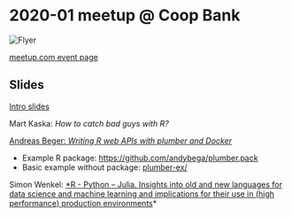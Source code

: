 2020-01 meetup @ Coop Bank
==========================

![Flyer](img/flyer.png)

[meetup.com event
page](https://www.meetup.com/r-tallinn/events/267579910/)

## Slides

[Intro slides](https://r-tallinn.github.io/2020-01-coop-pank/intro-slides/index.html)

Mart Kaska: *How to catch bad guys with R?*

[Andreas Beger: *Writing R web APIs with plumber and Docker*](https://r-tallinn.github.io/2020-01-coop-pank/plumber-docker)

- Example R package: https://github.com/andybega/plumber.pack
- Basic example without package: [plumber-ex/](plumber-ex/)

Simon Wenkel: [*R - Python – Julia. Insights into old and new languages for data science and machine learning and implications for their use in (high performance) production environments](https://www.simonwenkel.com/publications/presentations/20200116_Julia_Python_and_R_insights_benchmarks.pdf)*


